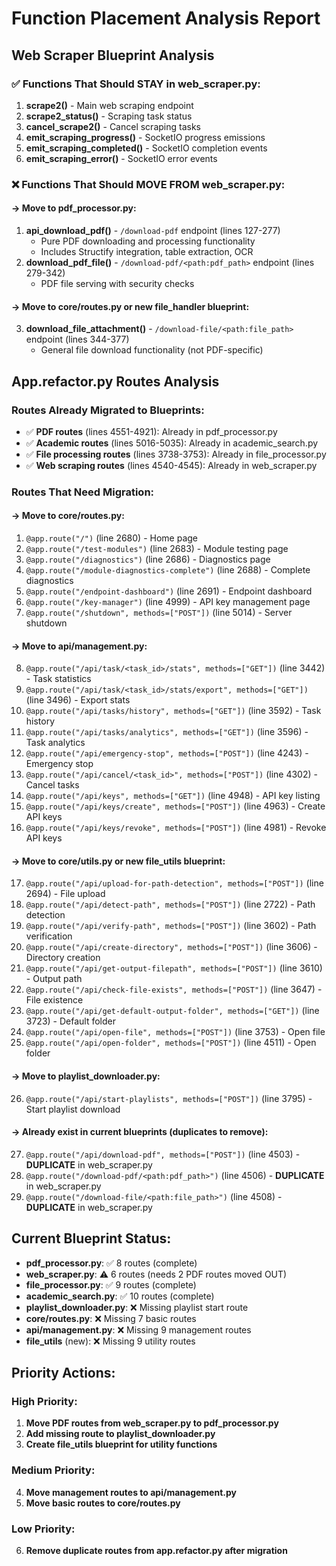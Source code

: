 # Function Placement Analysis Report

## Web Scraper Blueprint Analysis

### ✅ Functions That Should STAY in web_scraper.py:
1. **scrape2()** - Main web scraping endpoint
2. **scrape2_status()** - Scraping task status 
3. **cancel_scrape2()** - Cancel scraping tasks
4. **emit_scraping_progress()** - SocketIO progress emissions
5. **emit_scraping_completed()** - SocketIO completion events
6. **emit_scraping_error()** - SocketIO error events

### ❌ Functions That Should MOVE FROM web_scraper.py:

#### → Move to pdf_processor.py:
1. **api_download_pdf()** - `/download-pdf` endpoint (lines 127-277)
   - Pure PDF downloading and processing functionality
   - Includes Structify integration, table extraction, OCR
2. **download_pdf_file()** - `/download-pdf/<path:pdf_path>` endpoint (lines 279-342)
   - PDF file serving with security checks

#### → Move to core/routes.py or new file_handler blueprint:
3. **download_file_attachment()** - `/download-file/<path:file_path>` endpoint (lines 344-377)
   - General file download functionality (not PDF-specific)

## App.refactor.py Routes Analysis

### Routes Already Migrated to Blueprints:
- ✅ **PDF routes** (lines 4551-4921): Already in pdf_processor.py
- ✅ **Academic routes** (lines 5016-5035): Already in academic_search.py  
- ✅ **File processing routes** (lines 3738-3753): Already in file_processor.py
- ✅ **Web scraping routes** (lines 4540-4545): Already in web_scraper.py

### Routes That Need Migration:

#### → Move to **core/routes.py**:
1. `@app.route("/")` (line 2680) - Home page
2. `@app.route("/test-modules")` (line 2683) - Module testing page
3. `@app.route("/diagnostics")` (line 2686) - Diagnostics page
4. `@app.route("/module-diagnostics-complete")` (line 2688) - Complete diagnostics
5. `@app.route("/endpoint-dashboard")` (line 2691) - Endpoint dashboard
6. `@app.route("/key-manager")` (line 4999) - API key management page
7. `@app.route("/shutdown", methods=["POST"])` (line 5014) - Server shutdown

#### → Move to **api/management.py**:
8. `@app.route("/api/task/<task_id>/stats", methods=["GET"])` (line 3442) - Task statistics
9. `@app.route("/api/task/<task_id>/stats/export", methods=["GET"])` (line 3496) - Export stats
10. `@app.route("/api/tasks/history", methods=["GET"])` (line 3592) - Task history
11. `@app.route("/api/tasks/analytics", methods=["GET"])` (line 3596) - Task analytics
12. `@app.route("/api/emergency-stop", methods=["POST"])` (line 4243) - Emergency stop
13. `@app.route("/api/cancel/<task_id>", methods=["POST"])` (line 4302) - Cancel tasks
14. `@app.route("/api/keys", methods=["GET"])` (line 4948) - API key listing
15. `@app.route("/api/keys/create", methods=["POST"])` (line 4963) - Create API keys
16. `@app.route("/api/keys/revoke", methods=["POST"])` (line 4981) - Revoke API keys

#### → Move to **core/utils.py** or new **file_utils** blueprint:
17. `@app.route("/api/upload-for-path-detection", methods=["POST"])` (line 2694) - File upload
18. `@app.route("/api/detect-path", methods=["POST"])` (line 2722) - Path detection
19. `@app.route("/api/verify-path", methods=["POST"])` (line 3602) - Path verification
20. `@app.route("/api/create-directory", methods=["POST"])` (line 3606) - Directory creation
21. `@app.route("/api/get-output-filepath", methods=["POST"])` (line 3610) - Output path
22. `@app.route("/api/check-file-exists", methods=["POST"])` (line 3647) - File existence
23. `@app.route("/api/get-default-output-folder", methods=["GET"])` (line 3723) - Default folder
24. `@app.route("/api/open-file", methods=["POST"])` (line 3753) - Open file
25. `@app.route("/api/open-folder", methods=["POST"])` (line 4511) - Open folder

#### → Move to **playlist_downloader.py**:
26. `@app.route("/api/start-playlists", methods=["POST"])` (line 3795) - Start playlist download

#### → Already exist in current blueprints (duplicates to remove):
27. `@app.route("/api/download-pdf", methods=["POST"])` (line 4503) - **DUPLICATE** in web_scraper.py
28. `@app.route("/download-pdf/<path:pdf_path>")` (line 4506) - **DUPLICATE** in web_scraper.py
29. `@app.route("/download-file/<path:file_path>")` (line 4508) - **DUPLICATE** in web_scraper.py

## Current Blueprint Status:

- **pdf_processor.py**: ✅ 8 routes (complete)
- **web_scraper.py**: ⚠️ 6 routes (needs 2 PDF routes moved OUT)
- **file_processor.py**: ✅ 9 routes (complete)
- **academic_search.py**: ✅ 10 routes (complete)
- **playlist_downloader.py**: ❌ Missing playlist start route
- **core/routes.py**: ❌ Missing 7 basic routes
- **api/management.py**: ❌ Missing 9 management routes
- **file_utils** (new): ❌ Missing 9 utility routes

## Priority Actions:

### High Priority:
1. **Move PDF routes from web_scraper.py to pdf_processor.py**
2. **Add missing route to playlist_downloader.py**
3. **Create file_utils blueprint for utility functions**

### Medium Priority:
4. **Move management routes to api/management.py**
5. **Move basic routes to core/routes.py**

### Low Priority:
6. **Remove duplicate routes from app.refactor.py after migration**